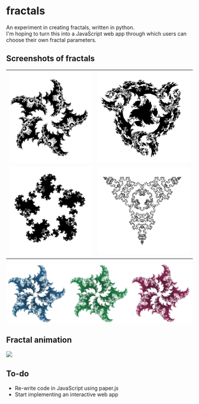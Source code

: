 # fractals
An experiment in creating fractals, written in python.  
I'm hoping to turn this into a JavaScript web app through which users can choose their own fractal parameters.

## Screenshots of fractals
| | |
|-|-|
|<img class="fractalImg" src="Fractal Images/13.png" /> | <img class="fractalImg" src="Fractal Images/14.png" />
|<img class="fractalImg" src="Fractal Images/17.png" /> | <img class="fractalImg" src="Fractal Images/07.png" />

<img src="Fractal Images/Coloured/three.png" />

## Fractal animation
<img src="Fractal Images/Forest Curl.gif" />

## To-do
- Re-write code in JavaScript using paper.js
- Start implementing an interactive web app
